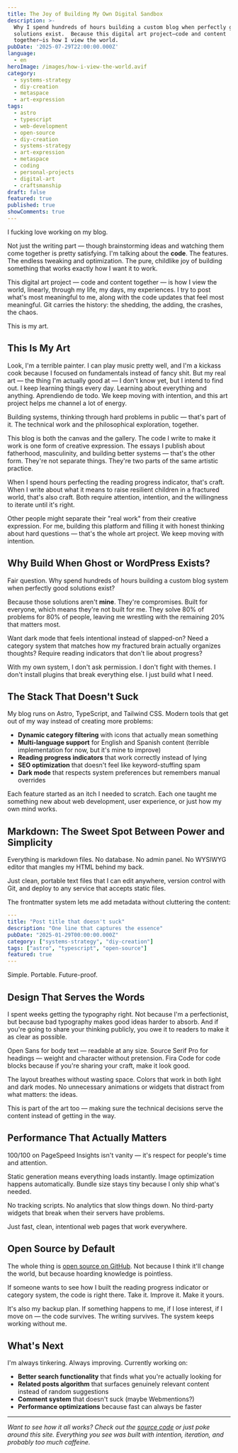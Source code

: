 ```yaml
---
title: The Joy of Building My Own Digital Sandbox
description: >-
  Why I spend hundreds of hours building a custom blog when perfectly good
  solutions exist.  Because this digital art project—code and content
  together—is how I view the world.
pubDate: '2025-07-29T22:00:00.000Z'
language:
  - en
heroImage: /images/how-i-view-the-world.avif
category:
  - systems-strategy
  - diy-creation
  - metaspace
  - art-expression
tags:
  - astro
  - typescript
  - web-development
  - open-source
  - diy-creation
  - systems-strategy
  - art-expression
  - metaspace
  - coding
  - personal-projects
  - digital-art
  - craftsmanship
draft: false
featured: true
published: true
showComments: true
---
```


I fucking love working on my blog.

Not just the writing part — though brainstorming ideas and watching them come together is pretty satisfying. I'm talking about the **code**. The features. The endless tweaking and optimization. The pure, childlike joy of building something that works exactly how I want it to work.

This digital art project — code and content together — is how I view the world, linearly, through my life, my days, my experiences. I try to post what's most meaningful to me, along with the code updates that feel most meaningful. Git carries the history: the shedding, the adding, the crashes, the chaos.

This is my art.

## This Is My Art

Look, I'm a terrible painter. I can play music pretty well, and I'm a kickass cook because I focused on fundamentals instead of fancy shit. But my real art — the thing I'm actually good at — I don't know yet, but I intend to find out. I keep learning things every day. Learning about everything and anything. Aprendiendo de todo. We keep moving with intention, and this art project helps me channel a lot of energy.

Building systems, thinking through hard problems in public — that's part of it. The technical work and the philosophical exploration, together.

This blog is both the canvas and the gallery. The code I write to make it work is one form of creative expression. The essays I publish about fatherhood, masculinity, and building better systems — that's the other form. They're not separate things. They're two parts of the same artistic practice.

When I spend hours perfecting the reading progress indicator, that's craft. When I write about what it means to raise resilient children in a fractured world, that's also craft. Both require attention, intention, and the willingness to iterate until it's right.

Other people might separate their "real work" from their creative expression. For me, building this platform and filling it with honest thinking about hard questions — that's the whole art project. We keep moving with intention.

## Why Build When Ghost or WordPress Exists?

Fair question. Why spend hundreds of hours building a custom blog system when perfectly good solutions exist?

Because those solutions aren't **mine**. They're compromises. Built for everyone, which means they're not built for me. They solve 80% of problems for 80% of people, leaving me wrestling with the remaining 20% that matters most.

Want dark mode that feels intentional instead of slapped-on? Need a category system that matches how my fractured brain actually organizes thoughts? Require reading indicators that don't lie about progress?

With my own system, I don't ask permission. I don't fight with themes. I don't install plugins that break everything else. I just build what I need.

## The Stack That Doesn't Suck

My blog runs on Astro, TypeScript, and Tailwind CSS. Modern tools that get out of my way instead of creating more problems:

- **Dynamic category filtering** with icons that actually mean something
- **Multi-language support** for English and Spanish content (terrible implementation for now, but it's mine to improve)
- **Reading progress indicators** that work correctly instead of lying
- **SEO optimization** that doesn't feel like keyword-stuffing spam
- **Dark mode** that respects system preferences but remembers manual overrides

Each feature started as an itch I needed to scratch. Each one taught me something new about web development, user experience, or just how my own mind works.

## Markdown: The Sweet Spot Between Power and Simplicity

Everything is markdown files. No database. No admin panel. No WYSIWYG editor that mangles my HTML behind my back.

Just clean, portable text files that I can edit anywhere, version control with Git, and deploy to any service that accepts static files.

The frontmatter system lets me add metadata without cluttering the content:

```yaml
---
title: "Post title that doesn't suck"
description: "One line that captures the essence"
pubDate: "2025-01-29T00:00:00.000Z"
category: ["systems-strategy", "diy-creation"]
tags: ["astro", "typescript", "open-source"]
featured: true
---
```

Simple. Portable. Future-proof.

## Design That Serves the Words

I spent weeks getting the typography right. Not because I'm a perfectionist, but because bad typography makes good ideas harder to absorb. And if you're going to share your thinking publicly, you owe it to readers to make it as clear as possible.

Open Sans for body text — readable at any size. Source Serif Pro for headings — weight and character without pretension. Fira Code for code blocks because if you're sharing your craft, make it look good.

The layout breathes without wasting space. Colors that work in both light and dark modes. No unnecessary animations or widgets that distract from what matters: the ideas.

This is part of the art too — making sure the technical decisions serve the content instead of getting in the way.

## Performance That Actually Matters

100/100 on PageSpeed Insights isn't vanity — it's respect for people's time and attention.

Static generation means everything loads instantly. Image optimization happens automatically. Bundle size stays tiny because I only ship what's needed.

No tracking scripts. No analytics that slow things down. No third-party widgets that break when their servers have problems.

Just fast, clean, intentional web pages that work everywhere.

## Open Source by Default

The whole thing is [open source on GitHub](https://github.com/antoniwan/blog). Not because I think it'll change the world, but because hoarding knowledge is pointless.

If someone wants to see how I built the reading progress indicator or category system, the code is right there. Take it. Improve it. Make it yours.

It's also my backup plan. If something happens to me, if I lose interest, if I move on — the code survives. The writing survives. The system keeps working without me.

## What's Next

I'm always tinkering. Always improving. Currently working on:

- **Better search functionality** that finds what you're actually looking for
- **Related posts algorithm** that surfaces genuinely relevant content instead of random suggestions
- **Comment system** that doesn't suck (maybe Webmentions?)
- **Performance optimizations** because fast can always be faster
---

_Want to see how it all works? Check out the [source code](https://github.com/antoniwan/blog) or just poke around this site. Everything you see was built with intention, iteration, and probably too much caffeine._

